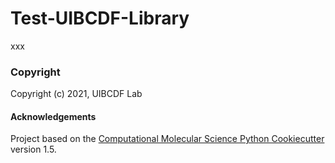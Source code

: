 # Test-UIBCDF-Library

xxx

### Copyright

Copyright (c) 2021, UIBCDF Lab


#### Acknowledgements
 
Project based on the 
[Computational Molecular Science Python Cookiecutter](https://github.com/molssi/cookiecutter-cms) version 1.5.

